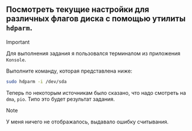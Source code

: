 ## Посмотреть текущие настройки для различных флагов диска с помощью утилиты `hdparm`. 

> [!IMPORTANT]
> Для выполнения задания я пользовался терминалом из приложения `Konsole`.

Выполните команду, которая представлена ниже:

```bash
sudo hdparm -i /dev/sda
```

Теперь по некоторым источникам было сказано, что надо смотреть на `dma`, `pio`. Типо это будет результат задания. 

> [!NOTE]
> У меня ничего не отображалось, выдавало ошибку считывания.
